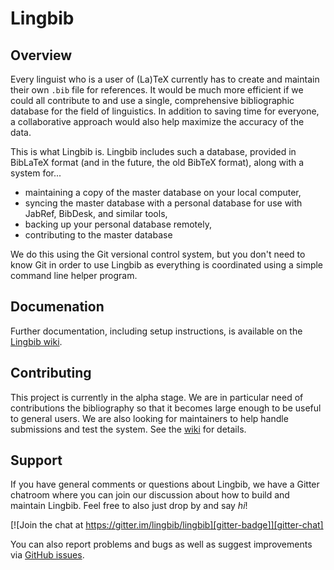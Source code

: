 # Lingbib

## Overview

Every linguist who is a user of (La)TeX currently has to create and maintain their own `.bib` file for references. It would be much more efficient if we could all contribute to and use a single, comprehensive bibliographic database for the field of linguistics. In addition to saving time for everyone, a collaborative approach would also help maximize the accuracy of the data.

This is what Lingbib is. Lingbib includes such a database, provided in BibLaTeX format (and in the future, the old BibTeX format), along with a system for...
* maintaining a copy of the master database on your local computer,
* syncing the master database with a personal database for use with JabRef, BibDesk, and similar tools,
* backing up your personal database remotely,
* contributing to the master database

We do this using the Git versional control system, but you don't need to know Git in order to use Lingbib as everything is coordinated using a simple command line helper program.


## Documenation

Further documentation, including setup instructions, is available on the [Lingbib wiki][wiki].


## Contributing

This project is currently in the alpha stage. We are in particular need of contributions the bibliography so that it becomes large enough to be useful to general users. We are also looking for maintainers to help handle submissions and test the system. See the [wiki][wiki] for details.


## Support

If you have general comments or questions about Lingbib, we have a Gitter chatroom where you can join our discussion about how to build and maintain Lingbib. Feel free to also just drop by and say *hi*!

[![Join the chat at https://gitter.im/lingbib/lingbib][gitter-badge]][gitter-chat]

You can also report problems and bugs as well as suggest improvements via [GitHub issues][issue].



[lingbib]: https://github.com/lingbib/lingbib
[wiki]: https://github.com/lingbib/lingbib/wiki
[gitter-chat]: https://gitter.im/lingbib/support?utm_source=badge&utm_medium=badge&utm_campaign=pr-badge&utm_content=badge
[gitter-badge]: https://badges.gitter.im/Join%20Chat.svg
[issue]: https://github.com/lingbib/lingbib/issues
[email]: mailto:adam.liter@gmail.com,khanson679@gmail.com
